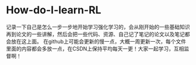 # How-do-I-learn-RL
记录一下自己是怎么一步一步地开始学习强化学习的，会从刚开始的一些基础知识再到论文的一些讲解，然后会把一些代码、资源、自己记了笔记的论文以及笔记都会放在这上面。
在github上可能会更新的慢一点，大概一周更新一次，每个文件里面的内容都会多放一点，在CSDN上保持平均每天一更！大家一起学习，互相监督啊！
